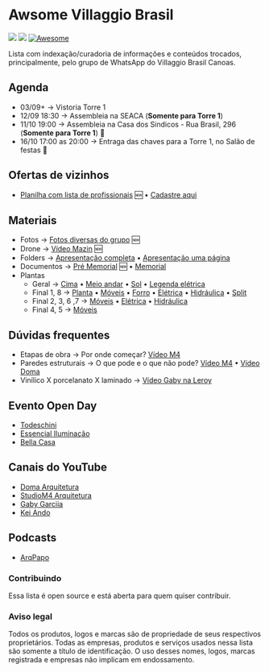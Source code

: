 # Awsome Villaggio Brasil

![](https://img.shields.io/badge/status-vistoria%20torre%201%20🚀-orange)
![](https://img.shields.io/github/last-commit/maattdiy/awsome-residencial-brasil.svg?style=flat)
[![Awesome](https://awesome.re/badge.svg)](https://awesome.re)

Lista com indexação/curadoria de informações e conteúdos trocados, principalmente, pelo grupo de WhatsApp do Villaggio Brasil Canoas.

## Agenda
* 03/09+ → Vistoria Torre 1
* 12/09 18:30 → Assembleia na SEACA (**Somente para Torre 1**)
* 11/10 19:00 → Assembleia na Casa dos Sindicos - Rua Brasil, 296 (**Somente para Torre 1**) 🚨
* 16/10 17:00 as 20:00 → Entraga das chaves para a Torre 1, no Salão de festas 🎉

## Ofertas de vizinhos
* [Planilha com lista de profissionais](https://docs.google.com/spreadsheets/d/1kvCKra34ve2KbYbbHOkV6eudgm8S_BepH52bRRouh70/) 🆕 • [Cadastre aqui](https://forms.gle/dt4Kd3GdSzi7vmoV8)

## Materiais
* Fotos → [Fotos diversas do grupo](https://www.dropbox.com/sh/piam05qhzyphlx8/AAChHFkgGvO6rR6SuORN_e1Va?dl=0) 🆕
* Drone → [Vídeo Mazin](https://www.youtube.com/watch?v=tSmTw-OEnAo) 🆕
* Folders → [Apresentação completa](docs/Apresentação.pdf) • [Apresentação uma página](https://raw.githubusercontent.com/maattdiy/awsome-residencial-brasil/master/docs/Apresenta%C3%A7%C3%A3o2.jpg)  
* Documentos → [Pré Memorial](docs/PreMemorial.pdf) 🆕 • [Memorial](docs/Memorial.pdf)  
* Plantas  
  * Geral → [Cima](docs/plantas/Cima.jpg) • [Meio andar](docs/plantas/MeioAndar.jpg) • [Sol](docs/plantas/Sol.jpg) • [Legenda elétrica](docs/plantas/simboloseletrico.pdf)
  * Final 1, 8 → [Planta](docs/plantas/Final8.pdf) • [Móveis](docs/plantas/Final1-8.jpg) • [Forro](docs/plantas/ForroFinal1-8.pdf) • [Elétrica](docs/plantas/EletricoFinal8.pdf) • [Hidráulica](docs/plantas/HidroFinal8.pdf) • [Split](docs/plantas/SplitFinal1.pdf)
  * Final 2, 3, 6 ,7 → [Móveis](docs/plantas/Final2-3-6-7.jpg) • [Elétrica](docs/plantas/EletricoFinal2.pdf) • [Hidráulica](docs/plantas/HidroFinal6.pdf)
  * Final 4, 5 → [Móveis](docs/plantas/Final4-5.jpg)

## Dúvidas frequentes
* Etapas de obra → Por onde começar? [Vídeo M4](https://youtu.be/AE1892i1HXs?t=60)
* Paredes estruturais → O que pode e o que não pode? [Vídeo M4](https://www.youtube.com/watch?v=wZYHO9kltGU) • [Vídeo Doma](https://www.youtube.com/watch?v=4gGznjAWEE4)
* Vinílico X porcelanato X laminado → [Vídeo Gaby na Leroy](https://www.youtube.com/watch?v=ZzAYQVQXM_8)

## Evento Open Day
* [Todeschini](https://www.todeschini.com.br)
* [Essencial Iluminação](http://www.essencialiluminação.com.br)
* [Bella Casa](https://www.bellacasapisos.com.br)

## Canais do YouTube
* [Doma Arquitetura](https://www.youtube.com/channel/UCQbdsX9AVd8sF35p8825NcQ/featured)
* [StudioM4 Arquitetura](https://www.youtube.com/channel/UCeyH-g2_EXMFpGlTM9v6ZJg)
* [Gaby Garciia](https://www.youtube.com/channel/UCh5dmGAn4Cu6jy8aWLkjX3Q)
* [Kei Ando](https://www.youtube.com/channel/UC8nJIofKg_OVWjZloWapqvQ)

## Podcasts
* [ArqPapo](http://arquipapo.com.br/)


### Contribuindo
Essa lista é open source e está aberta para quem quiser contribuir.

### Aviso legal
Todos os produtos, logos e marcas são de propriedade de seus respectivos proprietários. Todas as empresas, produtos e serviços usados nessa lista são somente a título de identificação.
O uso desses nomes, logos, marcas registrada e empresas não implicam em endossamento.
